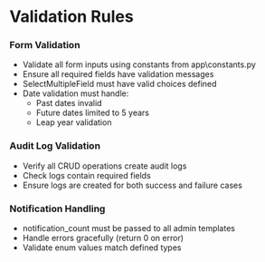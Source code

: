# Validation Rules

### Form Validation
- Validate all form inputs using constants from app\constants.py
- Ensure all required fields have validation messages
- SelectMultipleField must have valid choices defined
- Date validation must handle:
  - Past dates invalid
  - Future dates limited to 5 years
  - Leap year validation

### Audit Log Validation
- Verify all CRUD operations create audit logs
- Check logs contain required fields
- Ensure logs are created for both success and failure cases

### Notification Handling
- notification_count must be passed to all admin templates
- Handle errors gracefully (return 0 on error)
- Validate enum values match defined types

